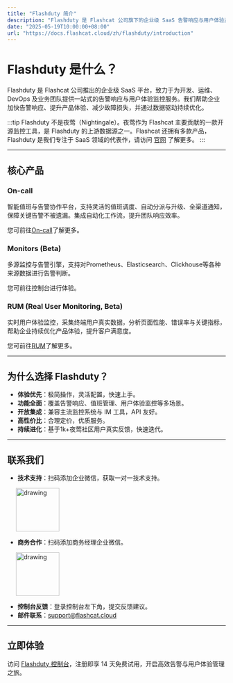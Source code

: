 ```yaml
---
title: "Flashduty 简介"
description: "Flashduty 是 Flashcat 公司旗下的企业级 SaaS 告警响应与用户体验监控平台，专注于加速告警响应、提升系统可用性与终端用户体验。"
date: "2025-05-19T10:00:00+08:00"
url: "https://docs.flashcat.cloud/zh/flashduty/introduction"
---
```


# Flashduty 是什么？

Flashduty 是 Flashcat 公司推出的企业级 SaaS 平台，致力于为开发、运维、DevOps 及业务团队提供一站式的告警响应与用户体验监控服务。我们帮助企业加快告警响应、提升产品体验、减少故障损失，并通过数据驱动持续优化。

:::tip
Flashduty 不是夜莺（Nightingale）。夜莺作为 Flashcat 主要贡献的一款开源监控工具，是 Flashduty 的上游数据源之一。Flashcat 还拥有多款产品，Flashduty 是我们专注于 SaaS 领域的代表作，请访问 [官网](https://flashcat.cloud) 了解更多。
:::

---

## 核心产品

### On-call
智能值班与告警协作平台，支持灵活的值班调度、自动分派与升级、全渠道通知，保障关键告警不被遗漏。集成自动化工作流，提升团队响应效率。

您可前往[On-call](https://docs.flashcat.cloud/zh/flashduty/getting-started)了解更多。

### Monitors (Beta)
多源监控与告警引擎，支持对Prometheus、Elasticsearch、Clickhouse等各种来源数据进行告警判断。

您可前往控制台进行体验。

### RUM (Real User Monitoring, Beta)
实时用户体验监控，采集终端用户真实数据，分析页面性能、错误率与关键指标，帮助企业持续优化产品体验，提升客户满意度。

您可前往[RUM](https://docs.flashcat.cloud/zh/flashduty/rum/introduction)了解更多。

---

## 为什么选择 Flashduty？

- **体验优先**：极简操作，灵活配置，快速上手。
- **功能全面**：覆盖告警响应、值班管理、用户体验监控等多场景。
- **开放集成**：兼容主流监控系统与 IM 工具，API 友好。
- **高性价比**：合理定价，优质服务。
- **持续进化**：基于1k+夜莺社区用户真实反馈，快速迭代。

---

## 联系我们

- **技术支持**：扫码添加企业微信，获取一对一技术支持。

<img src="https://api.apifox.com/api/v1/projects/4386769/resources/447591/image-preview" alt="drawing" style="margin-left:20px" width="100"/>

- **商务合作**：扫码添加商务经理企业微信。

<img src="https://api.apifox.com/api/v1/projects/4386769/resources/447590/image-preview" alt="drawing" style="margin-left:20px" width="100"/>

- **控制台反馈**：登录控制台左下角，提交反馈建议。
- **邮件联系**：[support@flashcat.cloud](mailto:support@flashcat.cloud)

---

## 立即体验

访问 [Flashduty 控制台](https://console.flashcat.cloud/login?from=docs-intro)，注册即享 14 天免费试用，开启高效告警与用户体验管理之旅。
